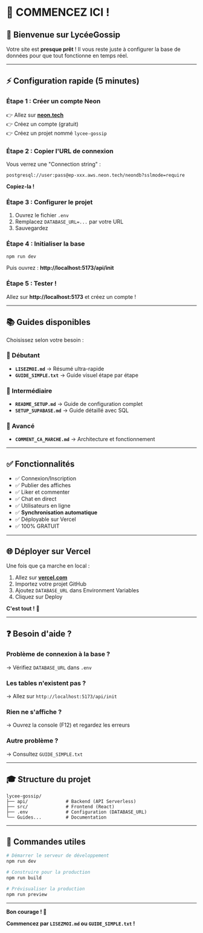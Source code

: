 # 🎯 COMMENCEZ ICI !

## 👋 Bienvenue sur LycéeGossip

Votre site est **presque prêt** ! Il vous reste juste à configurer la base de données pour que tout fonctionne en temps réel.

---

## ⚡ Configuration rapide (5 minutes)

### Étape 1 : Créer un compte Neon
👉 Allez sur **[neon.tech](https://neon.tech)**  
👉 Créez un compte (gratuit)  
👉 Créez un projet nommé `lycee-gossip`

### Étape 2 : Copier l'URL de connexion
Vous verrez une "Connection string" :
```
postgresql://user:pass@ep-xxx.aws.neon.tech/neondb?sslmode=require
```
**Copiez-la !**

### Étape 3 : Configurer le projet
1. Ouvrez le fichier `.env`
2. Remplacez `DATABASE_URL=...` par votre URL
3. Sauvegardez

### Étape 4 : Initialiser la base
```bash
npm run dev
```
Puis ouvrez : **http://localhost:5173/api/init**

### Étape 5 : Tester !
Allez sur **http://localhost:5173** et créez un compte !

---

## 📚 Guides disponibles

Choisissez selon votre besoin :

### 🚀 Débutant
- **`LISEZMOI.md`** → Résumé ultra-rapide
- **`GUIDE_SIMPLE.txt`** → Guide visuel étape par étape

### 📖 Intermédiaire
- **`README_SETUP.md`** → Guide de configuration complet
- **`SETUP_SUPABASE.md`** → Guide détaillé avec SQL

### 🔧 Avancé
- **`COMMENT_CA_MARCHE.md`** → Architecture et fonctionnement

---

## ✅ Fonctionnalités

- ✅ Connexion/Inscription
- ✅ Publier des affiches
- ✅ Liker et commenter
- ✅ Chat en direct
- ✅ Utilisateurs en ligne
- ✅ **Synchronisation automatique**
- ✅ Déployable sur Vercel
- ✅ 100% GRATUIT

---

## 🌐 Déployer sur Vercel

Une fois que ça marche en local :

1. Allez sur **[vercel.com](https://vercel.com)**
2. Importez votre projet GitHub
3. Ajoutez `DATABASE_URL` dans Environment Variables
4. Cliquez sur Deploy

**C'est tout !** 🎉

---

## ❓ Besoin d'aide ?

### Problème de connexion à la base ?
→ Vérifiez `DATABASE_URL` dans `.env`

### Les tables n'existent pas ?
→ Allez sur `http://localhost:5173/api/init`

### Rien ne s'affiche ?
→ Ouvrez la console (F12) et regardez les erreurs

### Autre problème ?
→ Consultez `GUIDE_SIMPLE.txt`

---

## 🎓 Structure du projet

```
lycee-gossip/
├── api/              # Backend (API Serverless)
├── src/              # Frontend (React)
├── .env              # Configuration (DATABASE_URL)
└── Guides...         # Documentation
```

---

## 🚀 Commandes utiles

```bash
# Démarrer le serveur de développement
npm run dev

# Construire pour la production
npm run build

# Prévisualiser la production
npm run preview
```

---

**Bon courage ! 💪**

**Commencez par `LISEZMOI.md` ou `GUIDE_SIMPLE.txt` !**


